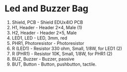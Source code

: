 # Led and Buzzer Bag

1. Shield, PCB - Shield EDUx4IO PCB
2. H1, Header - Header 2×4, Male    (1)
3. H2, Header -	Header 2×5, Male
4. LED1, LED - LED, 3mm, red
5. PHR1, Photoresistor - Photoresistor
6. R (LED1)	- Resistor 330 ohm, Small, 1/8W, for LED1  (2)
7. R (PHR1)	- Resistor 10K, Small, 1/8W, for PHR1  (2)
8. BUZ, Buzzer - Buzzer, passive
9. BUT, Button - Button, pushbutton, tactile.
